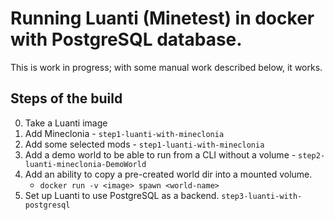 
# Running Luanti (Minetest) in docker with PostgreSQL database.

This is work in progress; with some manual work described below, it works.


## Steps of the build

0. Take a Luanti image
1. Add Mineclonia - `step1-luanti-with-mineclonia`
2. Add some selected mods - `step1-luanti-with-mineclonia`
3. Add a demo world to be able to run from a CLI without a volume - `step2-luanti-mineclonia-DemoWorld`
4. Add an ability to copy a pre-created world dir into a mounted volume.
   * `docker run -v <image> spawn <world-name>`
9. Set up Luanti to use PostgreSQL as a backend. `step3-luanti-with-postgresql`

